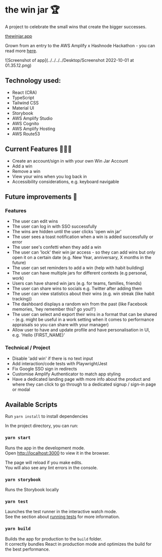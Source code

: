 # the win jar 🏆

A project to celebrate the small wins that create the bigger successes. 

[thewinjar.app](https://thewinjar.app)

Grown from an entry to the AWS Amplify x Hashnode Hackathon - you can read more [here](https://www.nicoleintech.com/the-win-jar-hacking-our-positive-psychology-and-building-with-aws-amplify).

![Screenshot of app](../../../../Desktop/Screenshot 2022-10-01 at 01.35.12.png)

## Technology used:

- React (CRA)
- TypeScript
- Tailwind CSS
- Material UI
- Storybook
- AWS Amplify Studio
- AWS Cognito
- AWS Amplify Hosting
- AWS Route53


## Current Features 👩🏻‍💻
- Create an account/sign in with your own Win Jar Account
- Add a win
- Remove a win
- View your wins when you log back in
- Accessibility considerations, e.g. keyboard navigable

## Future improvements 🔮
### Features
- The user can edit wins
- The user can log in with SSO successfully
- The wins are hidden until the user clicks 'open win jar'
- The user sees a toast notification when a win is added successfully or error
- The user see's confetti when they add a win
- The user can 'lock' their win jar access - so they can add wins but only open it on a certain date (e.g. New Year, anniversary, X months in the future)
- The user can set reminders to add a win (help with habit building)
- The user can have multiple jars for different contexts (e.g personal, work)
- Users can have shared win jars (e.g. for teams, families, friends)
- The user can share wins to socials e.g. Twitter after adding them
- The user can view statistics about their wins (e.g. win streak (like habit tracking))
- The dashboard displays a random win from the past (like Facebook memories, 'hey remember this? go you!!')
- The user can select and export their wins in a format that can be shared - (e.g. might be useful in a work setting when it comes to performance appraisals so you can share with your manager)
- Allow user to have and update profile and have personalisation in UI, e.g. 'Hello {FIRST_NAME}'

### Technical / Project
- Disable 'add win' if there is no text input
- Add interaction/code tests with Playwright/Jest
- Fix Google SSO sign in redirects
- Customise Amplify Authenticator to match app styling
- Have a dedicated landing page with more info about the product and where they can click to go through to a dedicated signup / sign-in page or modal

## Available Scripts

Run `yarn install` to install dependencies

In the project directory, you can run:

### `yarn start`

Runs the app in the development mode.\
Open [http://localhost:3000](http://localhost:3000) to view it in the browser.

The page will reload if you make edits.\
You will also see any lint errors in the console.

### `yarn storybook`

Runs the Storybook locally

### `yarn test`

Launches the test runner in the interactive watch mode.\
See the section about [running tests](https://facebook.github.io/create-react-app/docs/running-tests) for more information.

### `yarn build`

Builds the app for production to the `build` folder.\
It correctly bundles React in production mode and optimizes the build for the best performance.


